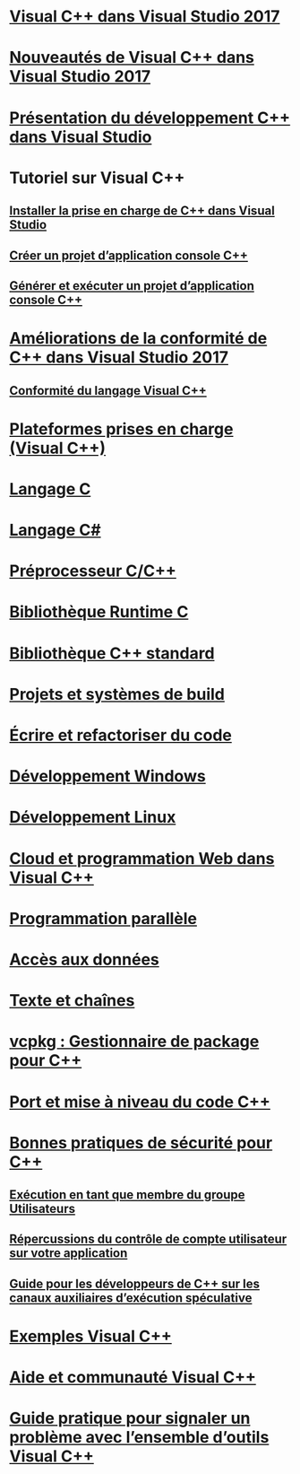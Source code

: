 # [Visual C++ dans Visual Studio 2017](visual-cpp-in-visual-studio.md)
# [Nouveautés de Visual C++ dans Visual Studio 2017](what-s-new-for-visual-cpp-in-visual-studio.md)
# [Présentation du développement C++ dans Visual Studio](overview-of-cpp-development.md)
# Tutoriel sur Visual C++
## [Installer la prise en charge de C++ dans Visual Studio](build/vscpp-step-0-installation.md)
## [Créer un projet d’application console C++](build/vscpp-step-1-create.md)
## [Générer et exécuter un projet d’application console C++](build/vscpp-step-2-build.md)
# [Améliorations de la conformité de C++ dans Visual Studio 2017](cpp-conformance-improvements-2017.md)
## [Conformité du langage Visual C++](visual-cpp-language-conformance.md)
# [Plateformes prises en charge (Visual C++)](supported-platforms-visual-cpp.md)
# [Langage C](c-language/c-language-reference.md)
# [Langage C#](cpp/cpp-language-reference.md)
# [Préprocesseur C/C++](preprocessor/c-cpp-preprocessor-reference.md)
# [Bibliothèque Runtime C](c-runtime-library/c-run-time-library-reference.md)
# [Bibliothèque C++ standard](standard-library/cpp-standard-library-reference.md)
# [Projets et systèmes de build](build/projects-and-build-systems-cpp.md)
# [Écrire et refactoriser du code](ide/writing-and-refactoring-code-cpp.md)
# [Développement Windows](windows/overview-of-windows-programming-in-cpp.md)
# [Développement Linux](linux/download-install-and-setup-the-linux-development-workload.md)
# [Cloud et programmation Web dans Visual C++](cloud/cloud-and-web-programming-in-visual-cpp.md)
# [Programmation parallèle](parallel/parallel-programming-in-visual-cpp.md)
# [Accès aux données](data/data-access-in-cpp.md)
# [Texte et chaînes](text/text-and-strings-in-visual-cpp.md)
# [vcpkg : Gestionnaire de package pour C++](vcpkg.md)
# [Port et mise à niveau du code C++](porting/visual-cpp-porting-and-upgrading-guide.md)
# [Bonnes pratiques de sécurité pour C++](security/security-best-practices-for-cpp.md)
## [Exécution en tant que membre du groupe Utilisateurs](security/running-as-a-member-of-the-users-group.md)
## [Répercussions du contrôle de compte utilisateur sur votre application](security/how-user-account-control-uac-affects-your-application.md)
## [Guide pour les développeurs de C++ sur les canaux auxiliaires d’exécution spéculative](security/developer-guidance-speculative-execution.md)
# [Exemples Visual C++](visual-cpp-samples.md)
# [Aide et communauté Visual C++](visual-cpp-help-and-community.md)
# [Guide pratique pour signaler un problème avec l’ensemble d’outils Visual C++](how-to-report-a-problem-with-the-visual-cpp-toolset.md)
